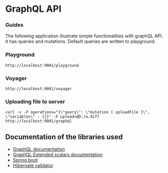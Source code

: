 # GraphQL API

### Guides

The following application illustrate simple functionalities with graphQL API. It has queries and mutations. Default queries are written to playground. 


### Playground
```
http://localhost:9001/playground
```

### Voyager
```
http://localhost:9001/voyager
```

### Uploading file to server

```
curl -v -F operations="{\"query\": \"mutation { uploadFile }\", \"variables\" : {}}" -F upload=@D:/a.diff http://localhost:9001/graphql
```

## Documentation of the libraries used
* [GraphQL documentation](https://graphql.org/)
* [GraphQL Extended scalars documentation](https://github.com/graphql-java/graphql-java-extended-scalars)
* [Spring boot](https://docs.spring.io/spring-boot/docs/current/reference/html/)
* [Hibernate validator](https://hibernate.org/validator/)

